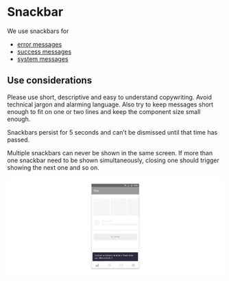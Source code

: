# Snackbar

We use snackbars for

* [error messages](../../feedback-scenarios/error-scenario.md)
* [success messages](../../feedback-scenarios/success-scenario.md)
* [system messages](../../feedback-scenarios/system-message.md)

## Use considerations

Please use short, descriptive and easy to understand copywriting. Avoid technical jargon and alarming language. Also try to keep messages short enough to fit on one or two lines and keep the component size small enough.

Snackbars persist for 5 seconds and can’t be dismissed until that time has passed. 

Multiple snackbars can never be shown in the same screen. If more than one snackbar need to be shown simultaneously, closing one should trigger showing the next one and so on.

![](../../../../.gitbook/assets/android_snackbar.jpg)

